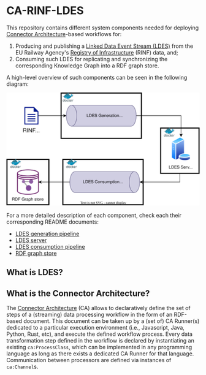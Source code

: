 # CA-RINF-LDES

This repository contains different system components needed for deploying [Connector Architecture](https://the-connector-architecture.github.io/site/docs/1_Home)-based workflows for:

1. Producing and publishing a [Linked Data Event Stream (LDES)](https://w3id.org/ldes/specification) from the EU Railway Agency's [Registry of Infrastructure](https://rinf.era.europa.eu/RINF/) (RINF) data, and;
2. Consuming such LDES for replicating and synchronizing the corresponding Knowledge Graph into a RDF graph store.

A high-level overview of such components can be seen in the following diagram:

![High-level overview](docs/high-level.svg)

For a more detailed description of each component, check each their corresponding README documents:

* [LDES generation pipeline](https://github.com/julianrojas87/CA-RINF-LDES/blob/main/generation-pipeline/README.md)
* [LDES server](https://github.com/julianrojas87/CA-RINF-LDES/blob/main/ldes-server/README.md)
* [LDES consumption pipeline](https://github.com/julianrojas87/CA-RINF-LDES/blob/main/consumption-pipeline/README.md)
* [RDF graph store](https://github.com/julianrojas87/CA-RINF-LDES/blob/main/rdf-graph-store/README.md)

## What is LDES?



## What is the Connector Architecture?

The [Connector Architecture](https://the-connector-architecture.github.io/site/docs/1_Home) (CA) allows to declaratively define the set of steps of a (streaming) data processing workflow in the form of an RDF-based document. This document can be taken up by a (set of) CA Runner(s) dedicated to a particular execution environment (i.e., Javascript, Java, Python, Rust, etc), and execute the defined workflow process. Every data transformation step defined in the workflow is declared by instantiating an existing `ca:ProcessClass`, which can be implemented in any programming language as long as there exists a dedicated CA Runner for that language. Communication between processors are defined via instances of `ca:Channel`s.
